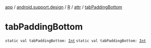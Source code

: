[app](../../../index.md) / [android.support.design](../../index.md) / [R](../index.md) / [attr](index.md) / [tabPaddingBottom](.)

# tabPaddingBottom

`static val tabPaddingBottom: `[`Int`](https://kotlinlang.org/api/latest/jvm/stdlib/kotlin/-int/index.html)
`static val tabPaddingBottom: `[`Int`](https://kotlinlang.org/api/latest/jvm/stdlib/kotlin/-int/index.html)